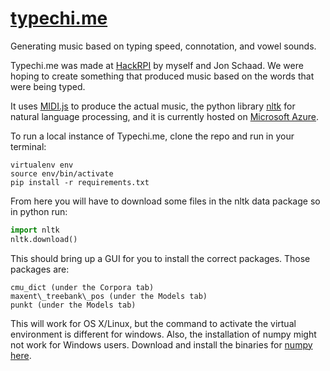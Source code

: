 [typechi.me](http://typechi.me)
===============================

Generating music based on typing speed, connotation, and vowel sounds.

Typechi.me was made at [HackRPI](http://hack.rpi.edu) by myself and Jon Schaad.  We were hoping to create something that produced music based on the words that were being typed.

It uses [MIDI.js](https://github.com/mudcube/MIDI.js/) to produce the actual music, the python library [nltk](http://www.nltk.org/) for natural language processing, and it is currently hosted on [Microsoft Azure](http://azure.microsoft.com/).

To run a local instance of Typechi.me, clone the repo and run in your terminal:

```
virtualenv env
source env/bin/activate
pip install -r requirements.txt
```

From here you will have to download some files in the nltk data package so in python run:

```python
import nltk
nltk.download()
```

This should bring up a GUI for you to install the correct packages.  Those packages are:

```
cmu_dict (under the Corpora tab)
maxent\_treebank\_pos (under the Models tab)
punkt (under the Models tab)
```

This will work for OS X/Linux, but the command to activate the virtual environment is different for windows.  Also, the installation of numpy might not work for Windows users.  Download and install the binaries for [numpy here](http://www.lfd.uci.edu/~gohlke/pythonlibs/).
